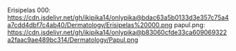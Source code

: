 Erisipelas 000:
https://cdn.jsdelivr.net/gh/ikipika14/onlypika@bdac63a5b0133d3e357c75a4a7cdd4dbf7c4ab40/Dermatology/Erisipelas%20000.png
papul.png:
https://cdn.jsdelivr.net/gh/ikipika14/onlypika@b83060cfde33ca609069322a2faac9ae489bc314/Dermatology/Papul.png
